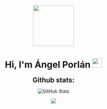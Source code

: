 <p align="center">
  <img style="width:8rem; height:auto" src="[https://avatars.githubusercontent.com/u/106339954?v=4](https://github.com/angelporlan.png)"/>
</p>

<h1 align="center">Hi, I'm Ángel Porlán <img width="30px" src="https://raw.githubusercontent.com/iampavangandhi/iampavangandhi/master/gifs/Hi.gif"></h1>

<h2 align="center" style="margin: 5px 10px;">Github stats:</h2> 

<p align="center">
  <img src="https://github-readme-streak-stats.herokuapp.com/?user=angelporlan&theme=material-palenight" alt="GitHub Stats"/>
</p>

<p align="center">
  <img src="https://github-readme-stats.vercel.app/api/top-langs/?username=angelporlan&exclude_repo=Portfolio,HomePal&langs_count=7&layout=compact&bg_color=transparent" />
</p>

